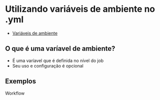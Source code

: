 # Utilizando variáveis de ambiente no .yml
- [Variáveis de ambiente](https://docs.github.com/pt/actions/writing-workflows/choosing-what-your-workflow-does/store-information-in-variables)

## O que é uma varíavel de ambiente?
- É uma varíavel que é definida no nível do job
- Seu uso e configuração é opcional

## Exemplos
Workflow